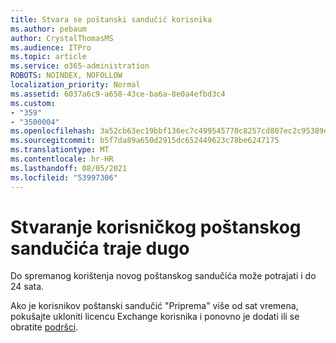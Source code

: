 ```yaml
---
title: Stvara se poštanski sandučić korisnika
ms.author: pebaum
author: CrystalThomasMS
ms.audience: ITPro
ms.topic: article
ms.service: o365-administration
ROBOTS: NOINDEX, NOFOLLOW
localization_priority: Normal
ms.assetid: 6037a6c9-a658-43ce-ba6a-8e0a4efbd3c4
ms.custom:
- "359"
- "3500004"
ms.openlocfilehash: 3a52cb63ec19bbf136ec7c499545770c8257cd807ec2c95389d19df455232c4a
ms.sourcegitcommit: b5f7da89a650d2915dc652449623c78be6247175
ms.translationtype: MT
ms.contentlocale: hr-HR
ms.lasthandoff: 08/05/2021
ms.locfileid: "53997306"
---
```

# <a name="user-mailbox-creation-is-taking-a-long-time"></a>Stvaranje korisničkog poštanskog sandučića traje dugo

Do spremanog korištenja novog poštanskog sandučića može potrajati i do 24 sata.
  
Ako je korisnikov poštanski sandučić "Priprema" više od sat vremena, pokušajte ukloniti licencu Exchange korisnika i ponovno je dodati ili se obratite [podršci](https://go.microsoft.com/fwlink/p/?linkid=518322).
